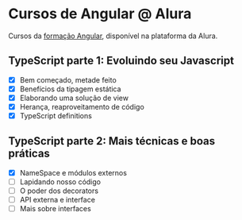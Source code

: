 # Cursos de Angular @ Alura

Cursos da [formação Angular](https://cursos.alura.com.br/formacao-angular), disponível na plataforma da Alura.

## TypeScript parte 1: Evoluindo seu Javascript
- [X] Bem começado, metade feito
- [X] Benefícios da tipagem estática
- [X] Elaborando uma solução de view
- [X] Herança, reaproveitamento de código
- [X] TypeScript definitions

## TypeScript parte 2: Mais técnicas e boas práticas
- [X] NameSpace e módulos externos
- [ ] Lapidando nosso código
- [ ] O poder dos decorators
- [ ] API externa e interface
- [ ] Mais sobre interfaces